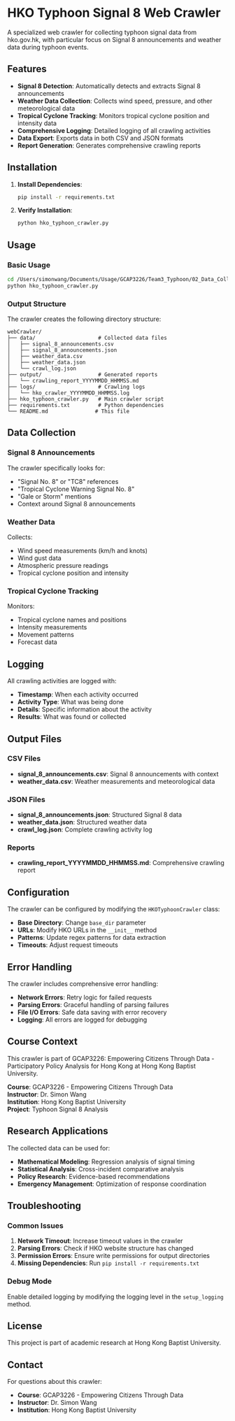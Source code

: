 # HKO Typhoon Signal 8 Web Crawler

A specialized web crawler for collecting typhoon signal data from hko.gov.hk, with particular focus on Signal 8 announcements and weather data during typhoon events.

## Features

- **Signal 8 Detection**: Automatically detects and extracts Signal 8 announcements
- **Weather Data Collection**: Collects wind speed, pressure, and other meteorological data
- **Tropical Cyclone Tracking**: Monitors tropical cyclone position and intensity data
- **Comprehensive Logging**: Detailed logging of all crawling activities
- **Data Export**: Exports data in both CSV and JSON formats
- **Report Generation**: Generates comprehensive crawling reports

## Installation

1. **Install Dependencies**:
   ```bash
   pip install -r requirements.txt
   ```

2. **Verify Installation**:
   ```bash
   python hko_typhoon_crawler.py
   ```

## Usage

### Basic Usage

```bash
cd /Users/simonwang/Documents/Usage/GCAP3226/Team3_Typhoon/02_Data_Collection/webCrawler
python hko_typhoon_crawler.py
```

### Output Structure

The crawler creates the following directory structure:

```
webCrawler/
├── data/                    # Collected data files
│   ├── signal_8_announcements.csv
│   ├── signal_8_announcements.json
│   ├── weather_data.csv
│   ├── weather_data.json
│   └── crawl_log.json
├── output/                  # Generated reports
│   └── crawling_report_YYYYMMDD_HHMMSS.md
├── logs/                    # Crawling logs
│   └── hko_crawler_YYYYMMDD_HHMMSS.log
├── hko_typhoon_crawler.py   # Main crawler script
├── requirements.txt         # Python dependencies
└── README.md               # This file
```

## Data Collection

### Signal 8 Announcements

The crawler specifically looks for:
- "Signal No. 8" or "TC8" references
- "Tropical Cyclone Warning Signal No. 8"
- "Gale or Storm" mentions
- Context around Signal 8 announcements

### Weather Data

Collects:
- Wind speed measurements (km/h and knots)
- Wind gust data
- Atmospheric pressure readings
- Tropical cyclone position and intensity

### Tropical Cyclone Tracking

Monitors:
- Tropical cyclone names and positions
- Intensity measurements
- Movement patterns
- Forecast data

## Logging

All crawling activities are logged with:
- **Timestamp**: When each activity occurred
- **Activity Type**: What was being done
- **Details**: Specific information about the activity
- **Results**: What was found or collected

## Output Files

### CSV Files
- **signal_8_announcements.csv**: Signal 8 announcements with context
- **weather_data.csv**: Weather measurements and meteorological data

### JSON Files
- **signal_8_announcements.json**: Structured Signal 8 data
- **weather_data.json**: Structured weather data
- **crawl_log.json**: Complete crawling activity log

### Reports
- **crawling_report_YYYYMMDD_HHMMSS.md**: Comprehensive crawling report

## Configuration

The crawler can be configured by modifying the `HKOTyphoonCrawler` class:

- **Base Directory**: Change `base_dir` parameter
- **URLs**: Modify HKO URLs in the `__init__` method
- **Patterns**: Update regex patterns for data extraction
- **Timeouts**: Adjust request timeouts

## Error Handling

The crawler includes comprehensive error handling:
- **Network Errors**: Retry logic for failed requests
- **Parsing Errors**: Graceful handling of parsing failures
- **File I/O Errors**: Safe data saving with error recovery
- **Logging**: All errors are logged for debugging

## Course Context

This crawler is part of GCAP3226: Empowering Citizens Through Data - Participatory Policy Analysis for Hong Kong at Hong Kong Baptist University.

**Course**: GCAP3226 - Empowering Citizens Through Data  
**Instructor**: Dr. Simon Wang  
**Institution**: Hong Kong Baptist University  
**Project**: Typhoon Signal 8 Analysis

## Research Applications

The collected data can be used for:
- **Mathematical Modeling**: Regression analysis of signal timing
- **Statistical Analysis**: Cross-incident comparative analysis
- **Policy Research**: Evidence-based recommendations
- **Emergency Management**: Optimization of response coordination

## Troubleshooting

### Common Issues

1. **Network Timeout**: Increase timeout values in the crawler
2. **Parsing Errors**: Check if HKO website structure has changed
3. **Permission Errors**: Ensure write permissions for output directories
4. **Missing Dependencies**: Run `pip install -r requirements.txt`

### Debug Mode

Enable detailed logging by modifying the logging level in the `setup_logging` method.

## License

This project is part of academic research at Hong Kong Baptist University.

## Contact

For questions about this crawler:
- **Course**: GCAP3226 - Empowering Citizens Through Data
- **Instructor**: Dr. Simon Wang
- **Institution**: Hong Kong Baptist University
